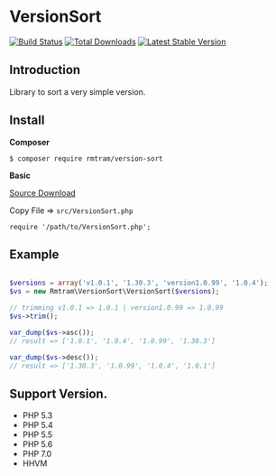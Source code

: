 # VersionSort

[![Build Status](https://travis-ci.org/Rmtram/VersionSort.svg)](https://travis-ci.org/Rmtram/VersionSort)
[![Total
Downloads](https://poser.pugx.org/rmtram/version-sort/downloads)](https://packagist.org/packages/rmtram/version-sort)
[![Latest Stable
Version](https://poser.pugx.org/rmtram/version-sort/v/stable.png)](https://packagist.org/packages/rmtram/version-sort)

## Introduction

Library to sort a very simple version.

## Install

**Composer**
```
$ composer require rmtram/version-sort
```

**Basic**

[Source Download](https://github.com/Rmtram/VersionSort/archive/v1.0.0.zip)

Copy File => `src/VersionSort.php`

```
require '/path/to/VersionSort.php';
```

## Example

```php

$versions = array('v1.0.1', '1.30.3', 'version1.0.99', '1.0.4');
$vs = new Rmtram\VersionSort\VersionSort($versions);

// trimming v1.0.1 => 1.0.1 | version1.0.99 => 1.0.99
$vs->trim();

var_dump($vs->asc());
// result => ['1.0.1', '1.0.4', '1.0.99', '1.30.3']

var_dump($vs->desc());
// result => ['1.30.3', '1.0.99', '1.0.4', '1.0.1']

```

## Support Version.

- PHP 5.3
- PHP 5.4
- PHP 5.5
- PHP 5.6
- PHP 7.0
- HHVM